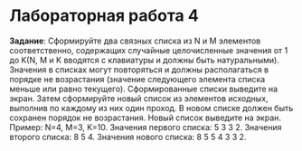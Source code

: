 # Лабораторная работа 4

**Задание**: Сформируйте два связных списка из N и M элементов соответственно, содержащих случайные целочисленные значения от 1 до K(N, M и K вводятся с клавиатуры и должны быть натуральными). Значения в списках могут повторяться и должны располагаться в порядке не возрастания (значение следующего элемента списка меньше или равно текущего). Сформированные списки выведите на экран. Затем сформируйте новый список из элементов исходных, выполнив по каждому из них один проход. В новом списке должен быть сохранен порядок не возрастания. Новый список выведите на экран. Пример: N=4, M=3, K=10. Значения первого списка: 5 3 3 2. Значения второго списка: 8 5 4. Значения нового списка: 8 5 5 4 3 3 2.
